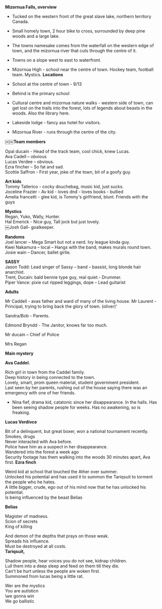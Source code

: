 **Mizornua Falls, overview**
 - Tucked on the western front of the great slave lake, northern territory Canada.
- Small homely town, 2 hour bike to cross, surrounded by deep pine woods and a large lake.
- The towns namesake comes from the waterfall on the western edge of town, and the mizornua river that cuts through the centre of it.
- Towns on a slope west to east to waterfront.
- Mizornua High - school near the centre of town. Hockey team, football team. Mystics.
    **Locations**

- School at the centre of town - 9/13
- Behind is the primary school
- Cultural centre and mizornua nature walks - western side of town, can get lost on the trails into the forest, lots of legends about beasts in the woods. Also the library here.
- Lakeside lodge - fancy ass hotel for visitors.
- Mizornua River - runs through the centre of the city.

￼￼**Team members**
 
Opal ducain - Head of the track team, cool chick, knew Lucas.  
Ava Cadell – obvious  
Lucas Verdee – obvious.  
Ezra fincher – So fat and sad.  
Scottie Saffron - First year, joke of the town, bit of a goofy guy.
 
**Art kids**  
Tommy Tallerico - cocky douchebag, music kid, just sucks.  
Joceline Frazier - Av kid - loves dnd - loves books - bullied  
Amelia francetti - glee kid, is Tommy's girlfriend, blunt. Friends with the guys
 
**Mystics**  
Regan, Yuko, Wally, Hunter.  
Hal Emerick - Nice guy, Tall jock but just lovely.  
￼Josh Gall- goalkeeper.
 
**Randoms**  
Joel lancer – Mega Smart but not a nerd. Ivy league kinda guy.  
Kwei Nakamura – local – Hangs with the band, makes murals round town.  
Josie wain – Dancer, ballet girlie.
   

**SASSY**  
Jason Todd: Lead singer of Sassy – band – bassist, long blonde hair anarchist.  
Trent, Ducain: bald bennie type guy, real quiet.- Drummer.  
Piper Vance: pixie cut ripped leggings, dope – Lead guitarist
   

**Adults**
 
Mr Caddell - avas father and ward of many of the living house.   Mr Laurent - Principal, trying to bring back the glory of town. (oliver)'
 
Sandra/Bob - Parents.
 
Edmond Bryndd - The Janitor, knows far too much.
 
Mr ducain – Chief of Police
 
Mrs Regan
 
**Main mystery**
 
**Ava Caddel.**
 
Rich girl in town from the Caddel family.  
Deep history in being connected to the town.  
Lovely, smart, prom queen material, student government president.  
Last seen by her parents, rushing out of the house saying there was an emergency with one of her friends.
 
- Nina fief, drama kid, catatonic since her disappearance. In the halls. Has been seeing shadow people for weeks. Has no awakening, so is freaking.
 
**Lucas Verdivce**
 
Bit of a delinquent, but great boxer, won a national tournament recently.  
Smokes, drugs  
Never interacted with Ava before.  
Police have him as a suspect in her disappearance.  
Wandered into the forest a week ago  
Security footage has them walking into the woods 30 minutes apart, Ava first.      **Ezra finch**
 
Weird kid at school that touched the Ather over summer.  
Unlocked his potential and has used it to summon the Tariqsuit to torment the people who he hates.  
A little bigger, crude, ego out of his mind now that he has unlocked his potential.  
Is being influenced by the beast Belias
 
**Belias**
 
Magister of madness.  
Scion of secrets  
King of killing
 
And demon of the depths that prays on those weak.  
Spreads his influence.  
Must be destroyed at all costs.        
**Tariqsuit,**
 
Shadow people, hear voices you do not see, kidnap children.  
Lull them into a deep sleep and feed on them till they die.  
Can't be hurt unless the people are woken first.  
Summoned from lucas being a little rat.
   
                                        
Wer are the mystics  
You are autisticn  
\we gonna win  
We go ballistic